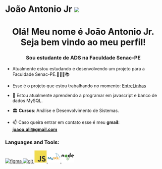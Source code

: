 # João Antonio Jr <img src="https://media.tenor.com/a8K93X-8sSEAAAAM/mashle-dance-mashle-s2.gif" width="50px">

<h1 align="center">Olá! Meu nome é João Antonio Jr. Seja bem vindo ao meu perfil!</h1>
<h3 align="center">Sou estudante de ADS na Faculdade Senac-PE</h3>

- Atualmente estou estudando e desenvolvendo um projeto para a Faculdade Senac-PE.👨🏾‍💻📚
- Esse é o projeto que estou trabalhando no momento: [EntreLinhas](https://senacpernambuco-my.sharepoint.com/:p:/g/personal/thaise_renaux_edu_pe_senac_br/Ee7kGR3-WllCqDPfvH7DUwwBbATaRjMqQwKyNQJX_9NZ1g?e=kLbh1W)

- 🌱 Estou atualmente aprendendo a programar em javascript e banco de dados MySQL.
- 🏛️ **Cursos**: Análise e Desenvolvimento de Sistemas.
- 📫 Caso queira entrar em contato esse é meu **gmail**: **joaoo.ali@gmail.com**

<p align="left">
</p>

<h3 align="left">Languages and Tools:</h3>
<p align="left"> <a href="https://www.figma.com/" target="_blank" rel="noreferrer"> <img src="https://www.vectorlogo.zone/logos/figma/figma-icon.svg" alt="figma" width="40" height="40"/> </a> <a href="https://git-scm.com/" target="_blank" rel="noreferrer"> <img src="https://www.vectorlogo.zone/logos/git-scm/git-scm-icon.svg" alt="git" width="40" height="40"/> </a> <a href="https://developer.mozilla.org/en-US/docs/Web/JavaScript" target="_blank" rel="noreferrer"> <img src="https://raw.githubusercontent.com/devicons/devicon/master/icons/javascript/javascript-original.svg" alt="javascript" width="40" height="40"/> </a> <a href="https://www.mysql.com/" target="_blank" rel="noreferrer"> <img src="https://raw.githubusercontent.com/devicons/devicon/master/icons/mysql/mysql-original-wordmark.svg" alt="mysql" width="40" height="40"/> </a> <a href="https://nodejs.org" target="_blank" rel="noreferrer"> <img src="https://raw.githubusercontent.com/devicons/devicon/master/icons/nodejs/nodejs-original-wordmark.svg" alt="nodejs" width="40" height="40"/> </a> </p>
